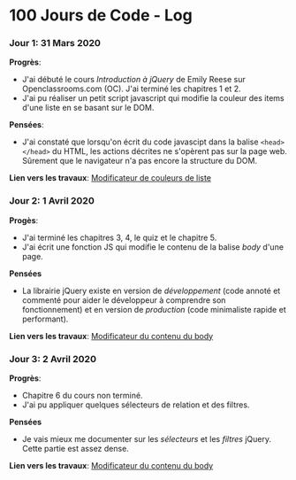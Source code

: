 # 100 Jours de Code - Log

### Jour 1: 31 Mars 2020

**Progrès**:
* J'ai débuté le cours *Introduction à jQuery* de Emily Reese sur Openclassrooms.com (OC). J'ai terminé les chapitres 1 et 2.
* J'ai pu réaliser un petit script javascript qui modifie la couleur des items d'une liste en se basant sur le DOM.

**Pensées**:

* J'ai constaté que lorsqu'on écrit du code javascipt dans la balise `<head></head>` du HTML, les actions décrites ne s'opèrent pas sur la page web. Sûrement que le navigateur n'a pas encore la structure du DOM.

**Lien vers les travaux**: [Modificateur de couleurs de liste](day001/index.html)

### Jour 2: 1 Avril 2020

**Progès**:
* J'ai terminé les chapitres 3, 4, le quiz et le chapitre 5.
* J'ai écrit une fonction JS qui modifie le contenu de la balise *body* d'une page.

**Pensées**
* La librairie jQuery existe en version de *développement* (code annoté et commenté pour aider le développeur à comprendre son fonctionnement) et en version de *production* (code minimaliste rapide et performant).

**Lien vers les travaux**: [Modificateur du contenu du body](day002/index.html)

### Jour 3: 2 Avril 2020

**Progrès**:
* Chapitre 6 du cours non terminé.
* J'ai pu appliquer quelques sélecteurs de relation et des filtres.

**Pensées**
* Je vais mieux me documenter sur les *sélecteurs* et les *filtres* jQuery. Cette partie est assez dense.

**Lien vers les travaux**: [Modificateur du contenu du body](day003/index.html)
